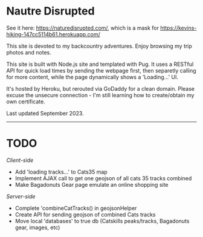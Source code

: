 # Nautre Disrupted
See it here: https://naturedisrupted.com/, which is a mask for https://kevins-hiking-147cc5114b61.herokuapp.com/

This site is devoted to my backcountry adventures.
Enjoy browsing my trip photos and notes.

This site is built with Node.js site and templated with Pug. It uses a RESTful API for quick load times by sending the webpage first, then separetly calling for more content, while the page dynamically shows a 'Loading...' UI.

It's hosted by Heroku, but rerouted via GoDaddy for a clean domain. Please excuse the unsecure connection - I'm still learning how to create/obtain my own certificate.

Last updated September 2023.

---

# TODO
*Client-side*
- Add 'loading tracks...' to Cats35 map
- Implement AJAX call to get one geojson of all cats 35 tracks combined
- Make Bagadonuts Gear page emulate an online shopping site
  
*Server-side*
- Complete 'combineCatTracks() in geojsonHelper
- Create API for sending geojson of combined Cats tracks
- Move local 'databases' to true db (Catskills peaks/tracks, Bagadonuts gear, images, etc)